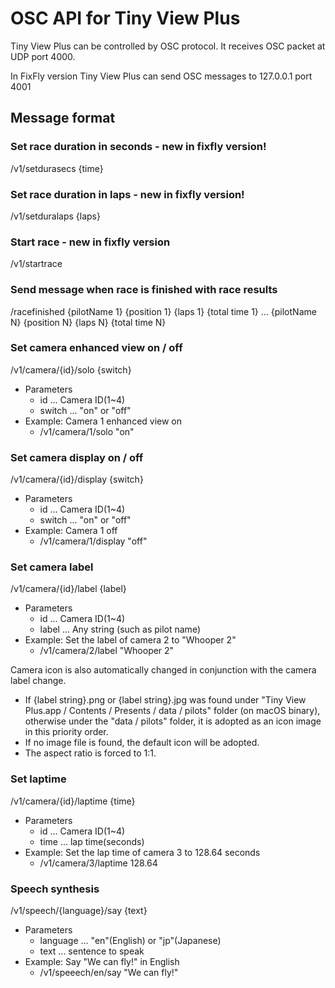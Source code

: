 # OSC API for Tiny View Plus

Tiny View Plus can be controlled by OSC protocol. It receives OSC packet at UDP port 4000.

In FixFly version Tiny View Plus can send OSC messages to 127.0.0.1 port 4001

## Message format

### Set race duration in seconds - new in fixfly version!
/v1/setdurasecs {time}

### Set race duration in laps - new in fixfly version!
/v1/setduralaps {laps}

### Start race - new in fixfly version
/v1/startrace

### Send message when race is finished with race results
/racefinished {pilotName 1} {position 1} {laps 1} {total time 1} ... {pilotName N} {position N} {laps N} {total time N}

### Set camera enhanced view on / off

/v1/camera/{id}/solo {switch}

- Parameters
	- id ... Camera ID(1~4)
	- switch ... "on" or "off"
- Example: Camera 1 enhanced view on
    - /v1/camera/1/solo "on"

### Set camera display on / off

/v1/camera/{id}/display {switch}

- Parameters
	- id ... Camera ID(1~4)
	- switch ... "on" or "off"
- Example: Camera 1 off
	- /v1/camera/1/display "off"

### Set camera label

/v1/camera/{id}/label {label}

- Parameters
	- id ... Camera ID(1~4)
	- label ... Any string (such as pilot name)
- Example: Set the label of camera 2 to "Whooper 2"
	- /v1/camera/2/label "Whooper 2"

Camera icon is also automatically changed in conjunction with the camera label change.

- If {label string}.png or {label string}.jpg was found under "Tiny View Plus.app / Contents / Presents / data / pilots" folder (on macOS binary), otherwise under the "data / pilots" folder,	it is adopted as an icon image in this priority order.
- If no image file is found, the default icon will be adopted.
- The aspect ratio is forced to 1:1.

### Set laptime

/v1/camera/{id}/laptime {time}

- Parameters
	- id ... Camera ID(1~4)
	- time ... lap time(seconds)
- Example: Set the lap time of camera 3 to 128.64 seconds
	- /v1/camera/3/laptime 128.64

### Speech synthesis

/v1/speech/{language}/say {text}

- Parameters
	- language ... "en"(English) or "jp"(Japanese)
	- text ... sentence to speak
- Example: Say "We can fly!" in English
	- /v1/speeech/en/say "We can fly!"
